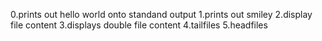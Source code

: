 0.prints out hello world onto standand output
1.prints out smiley
2.display file content
3.displays double file content
4.tailfiles
5.headfiles
